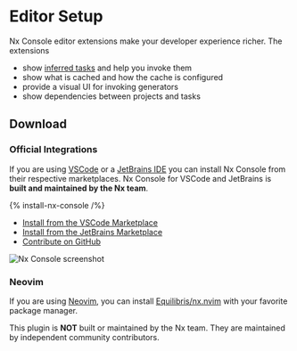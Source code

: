 # Editor Setup

Nx Console editor extensions make your developer experience richer. The extensions

-  show [inferred tasks](/concepts/inferred-tasks) and help you invoke them
-  show what is cached and how the cache is configured
-  provide a visual UI for invoking generators
-  show dependencies between projects and tasks

## Download

### Official Integrations

If you are using [VSCode](https://code.visualstudio.com/) or a [JetBrains IDE](https://www.jetbrains.com/) you can install Nx Console from their respective marketplaces. Nx Console for VSCode and JetBrains is **built and maintained by the Nx team**.

{% install-nx-console /%}

-  [Install from the VSCode Marketplace](https://marketplace.visualstudio.com/items?itemName=nrwl.angular-console)
-  [Install from the JetBrains Marketplace](https://plugins.jetbrains.com/plugin/21060-nx-console)
-  [Contribute on GitHub](https://github.com/nrwl/nx-console)

![Nx Console screenshot](/shared/images/nx-console/nx-console-screenshot.webp)

### Neovim

If you are using [Neovim](https://neovim.io/), you can install [Equilibris/nx.nvim](https://github.com/Equilibris/nx.nvim) with your favorite package manager.

This plugin is **NOT** built or maintained by the Nx team. They are maintained by independent community contributors.
